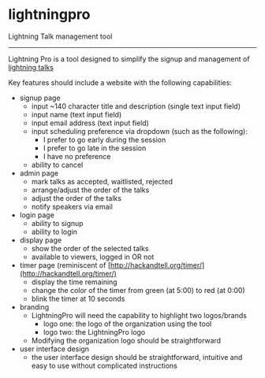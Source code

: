 # lightningpro
Lightning Talk management tool

---

Lightning Pro is a tool designed to simplify the signup and management of [lightning talks](https://en.wikipedia.org/wiki/Lightning_talk)

Key features should include a website with the following capabilities:
* signup page 
    * input ~140 character title and description (single text input field)
    * input name (text input field)
    * input email address (text input field)
    * input scheduling preference via dropdown (such as the following):
        * I prefer to go early during the session
        * I prefer to go late in the session
        * I have no preference
    * ability to cancel
* admin page
    * mark talks as accepted, waitlisted, rejected
    * arrange/adjust the order of the talks
    * adjust the order of the talks
    * notify speakers via email
* login page
    * ability to signup
    * ability to login
* display page
    * show the order of the selected talks
    * available to viewers, logged in OR not
* timer page (reminiscent of [http://hackandtell.org/timer/](http://hackandtell.org/timer/)
    * display the time remaining
    * change the color of the timer from green (at 5:00) to red (at 0:00)
    * blink the timer at 10 seconds
* branding
    * LightningPro will need the capability to highlight two logos/brands
         * logo one: the logo of the organization using the tool
         * logo two: the LightningPro logo
    * Modifying the organization logo should be straightforward 
* user interface design
    * the user interface design should be straightforward, intuitive and easy to use without complicated instructions
